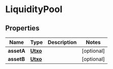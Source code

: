 

# LiquidityPool


## Properties

| Name | Type | Description | Notes |
|------------ | ------------- | ------------- | -------------|
|**assetA** | [**Utxo**](Utxo.md) |  |  [optional] |
|**assetB** | [**Utxo**](Utxo.md) |  |  [optional] |



